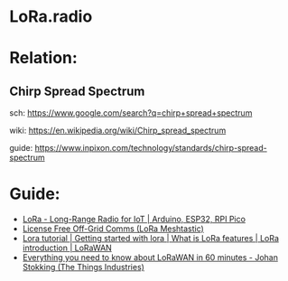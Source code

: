 # LoRa.radio
# Relation:
## Chirp Spread Spectrum
sch: https://www.google.com/search?q=chirp+spread+spectrum

wiki: https://en.wikipedia.org/wiki/Chirp_spread_spectrum

guide: https://www.inpixon.com/technology/standards/chirp-spread-spectrum

# Guide:
- [LoRa - Long-Range Radio for IoT | Arduino, ESP32, RPI Pico](https://youtu.be/YQ7aLHCTeeE)
- [License Free Off-Grid Comms (LoRa Meshtastic)](https://youtu.be/DumgHz56IjI)
- [Lora tutorial | Getting started with lora | What is LoRa features | LoRa introduction | LoRaWAN](https://youtu.be/jp_2gwBrQc8)
- [Everything you need to know about LoRaWAN in 60 minutes - Johan Stokking (The Things Industries)](https://youtu.be/ZsVhYiX4_6o)
